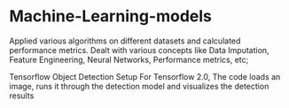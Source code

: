# Machine-Learning-models
Applied various algorithms on different datasets and calculated performance metrics.
Dealt with various concepts like Data Imputation, Feature Engineering, Neural Networks, Performance metrics, etc;

Tensorflow Object Detection Setup For Tensorflow 2.0, The code loads an image, runs it through the detection model and visualizes the detection results
